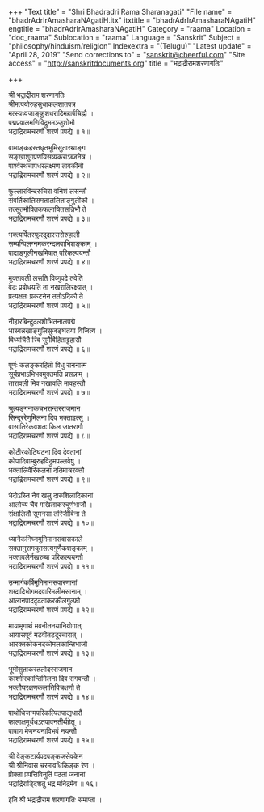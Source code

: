 +++
"Text title" = "Shri Bhadradri Rama Sharanagati"
"File name" = "bhadrAdrIrAmasharaNAgatiH.itx"
itxtitle = "bhadrAdrIrAmasharaNAgatiH"
engtitle = "bhadrAdrIrAmasharaNAgatiH"
Category = "raama"
Location = "doc_raama"
Sublocation = "raama"
Language = "Sanskrit"
Subject = "philosophy/hinduism/religion"
Indexextra = "(Telugu)"
"Latest update" = "April 28, 2019"
"Send corrections to" = "sanskrit@cheerful.com"
"Site access" = "http://sanskritdocuments.org"
title = "भद्राद्रीरामशरणागतिः"

+++
  
 श्री भद्राद्रीराम शरणागतिः   
श्रीमत्पयोरुहसुधाकलशातपत्र  
     मत्स्यध्वजाङ्कुशधरादिमहार्षचिह्नौ ।  
पद्मप्रवालमणिविद्रुममञ्जुशोभौ  
     भद्राद्रिरामचरणौ शरणं प्रपद्ये ॥ १॥  
  
वामाङ्कहस्तधृतभूमिसुतारथाङ्ग  
     सङ्खाशुगप्रणयिसव्यकराऽब्जनेत्र ।  
पार्श्वस्थचापधरलक्ष्मण तावकीनौ  
     भद्राद्रिरामचरणौ शरणं प्रपद्ये ॥ २॥  
  
फुल्लारविन्दरुचिरा वनिशं लसन्तौ  
     संवर्तिकालिसमताललिताङ्गुलीकौ ।  
तत्सूतमौक्तिकफलायितसन्निभौ ते  
     भद्राद्रिरामचरणौ शरणं प्रपद्ये ॥ ३॥  
  
भक्त्यर्पितस्फुरदुदारसरोरुहाली  
     सम्यग्विलग्नमकरन्दलवाभिशङ्काम् ।  
पादाङ्गुलीनखमिषात् परिकल्पयन्तौ  
     भद्राद्रिरामचरणौ शरणं प्रपद्ये ॥ ४॥  
  
मुक्तावली लसति विष्णुपदे तवेति  
     वेदः प्रबोधयति तां नखरालिरक्ष्यात् ।  
प्रत्यक्षतः प्रकटनेन ततोऽदिकौ ते  
     भद्राद्रिरामचरणौ शरणं प्रपद्ये ॥ ५॥  
  
नीहारबिन्दुदलशोभितनालपद्मे  
     भास्वन्नखाङ्गुलिसुजङ्घतया विजित्य ।  
विध्यर्चितै रिव सुमैर्विहिताट्टहासौ  
     भद्राद्रिरामचरणौ शरणं प्रपद्ये ॥ ६॥  
  
पूर्णः कलङ्करहितो विधु राननात्म  
     सूर्यप्रभाऽभिभवमुक्तमति प्रसन्नाम् ।  
तारावली मिव नखावलि मावहस्तौ  
     भद्राद्रिरामचरणौ शरणं प्रपद्ये ॥ ७॥  
  
श्रुत्यङ्गनाकचभरान्तरराजमान  
     सिन्दूररेणुमिलना दिव भक्ताहृत्सु ।  
वासातिरेकवशतः किल जातरागौ  
     भद्राद्रिरामचरणौ शरणं प्रपद्ये ॥ ८॥  
  
कोटीरकोटिघटना दिव देवतानां  
     कोपादिवाम्बुरुहविद्रुमपल्लवेषु ।  
भक्तालिवैरिकलना दतिमात्ररक्तौ  
     भद्राद्रिरामचरणौ शरणं प्रपद्ये ॥ ९॥  
  
भेदोऽस्ति नैव खलु दारुशिलादिकानां  
     आलोच्य चैव मखिलाकरचूर्णभाजौ ।  
संक्षालितौ सुमनसा तरिजीविना ते  
     भद्राद्रिरामचरणौ शरणं प्रपद्ये ॥ १०॥  
  
ध्यानैकनिघ्नमुनिमानसवासकाले  
     सक्तानुरागयुतसत्यगुणैकशङ्काम् ।  
भक्तावलेर्नखरुचा परिकल्पयन्तौ  
     भद्राद्रिरामचरणौ शरणं प्रपद्ये ॥ ११॥  
  
उन्मार्गकर्षिमुनिमानसवारणानां  
     शब्दादिभोगमदवारिमलीमसानाम् ।  
आलानपाददृढताकरकीलगुल्फौ  
     भद्राद्रिरामचरणौ शरणं प्रपद्ये ॥ १२॥  
  
मायामृगार्थ मवनीतनयानियोगात्  
     आयासपूर्व मटवीतटदूरचारात् ।  
आरक्तकोकनदकोमलकान्तिभाजौ  
     भद्राद्रिरामचरणौ शरणं प्रपद्ये ॥ १३॥  
  
भूमीसुताकरतलोदरराजमान  
     काश्मीरकान्तिमिलना दिव रागवन्तौ ।  
भक्तौघरक्षणकलातिविचक्षणौ ते  
     भद्राद्रिरामचरणौ शरणं प्रपद्ये ॥ १४॥  
  
पाथोधिजन्मपरिकल्पितपाद्यधारौ  
     फालाक्षमूर्धधऽतपावनतीर्थहेतू ।  
पाषाण मेणनयनाविभवं नयन्तौ  
     भद्राद्रिरामचरणौ शरणं प्रपद्ये ॥ १५॥  
  
श्री वेङ्कटार्यपदपङ्कजसेवकेन  
     श्री श्रीनिवास चरमावधिकिङ्क रेण ।  
प्रोक्ता प्रपत्तिविनुतिं पठतां जनानां  
     भद्राद्रिराड्दिशतु भद्र मनिद्रमेव ॥ १६॥  
  
इति श्री भद्राद्रीराम शरणागतिः समाप्ता ।  
  
  
